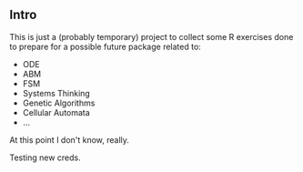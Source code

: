 ## Intro

This is just a (probably temporary) project to collect some R exercises done to 
prepare for a possible future package related to:
- ODE
- ABM
- FSM
- Systems Thinking
- Genetic Algorithms
- Cellular Automata
- ...

At this point I don't know, really.

Testing new creds.